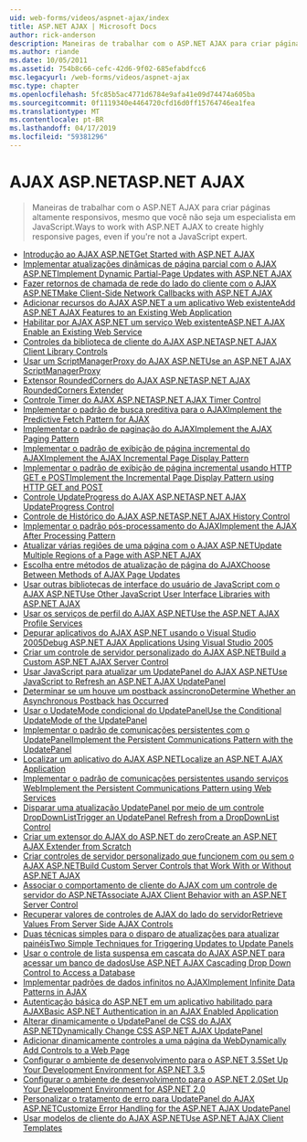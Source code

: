 ```yaml
---
uid: web-forms/videos/aspnet-ajax/index
title: ASP.NET AJAX | Microsoft Docs
author: rick-anderson
description: Maneiras de trabalhar com o ASP.NET AJAX para criar páginas altamente responsivos, mesmo que você não seja um especialista em JavaScript.
ms.author: riande
ms.date: 10/05/2011
ms.assetid: 754b8c66-cefc-42d6-9f02-685efabdfcc6
msc.legacyurl: /web-forms/videos/aspnet-ajax
msc.type: chapter
ms.openlocfilehash: 5fc85b5ac4771d6784e9afa41e09d74474a605ba
ms.sourcegitcommit: 0f1119340e4464720cfd16d0ff15764746ea1fea
ms.translationtype: MT
ms.contentlocale: pt-BR
ms.lasthandoff: 04/17/2019
ms.locfileid: "59381296"
---
```

# <a name="aspnet-ajax"></a><span data-ttu-id="642b9-103">AJAX ASP.NET</span><span class="sxs-lookup"><span data-stu-id="642b9-103">ASP.NET AJAX</span></span>

> <span data-ttu-id="642b9-104">Maneiras de trabalhar com o ASP.NET AJAX para criar páginas altamente responsivos, mesmo que você não seja um especialista em JavaScript.</span><span class="sxs-lookup"><span data-stu-id="642b9-104">Ways to work with ASP.NET AJAX to create highly responsive pages, even if you're not a JavaScript expert.</span></span>


- [<span data-ttu-id="642b9-105">Introdução ao AJAX ASP.NET</span><span class="sxs-lookup"><span data-stu-id="642b9-105">Get Started with ASP.NET AJAX</span></span>](how-do-i-get-started-with-aspnet-ajax.md)
- [<span data-ttu-id="642b9-106">Implementar atualizações dinâmicas de página parcial com o AJAX ASP.NET</span><span class="sxs-lookup"><span data-stu-id="642b9-106">Implement Dynamic Partial-Page Updates with ASP.NET AJAX</span></span>](how-do-i-implement-dynamic-partial-page-updates-with-aspnet-ajax.md)
- [<span data-ttu-id="642b9-107">Fazer retornos de chamada de rede do lado do cliente com o AJAX ASP.NET</span><span class="sxs-lookup"><span data-stu-id="642b9-107">Make Client-Side Network Callbacks with ASP.NET AJAX</span></span>](how-do-i-make-client-side-network-callbacks-with-aspnet-ajax.md)
- [<span data-ttu-id="642b9-108">Adicionar recursos do AJAX ASP.NET a um aplicativo Web existente</span><span class="sxs-lookup"><span data-stu-id="642b9-108">Add ASP.NET AJAX Features to an Existing Web Application</span></span>](how-do-i-add-aspnet-ajax-features-to-an-existing-web-application.md)
- [<span data-ttu-id="642b9-109">Habilitar por AJAX ASP.NET um serviço Web existente</span><span class="sxs-lookup"><span data-stu-id="642b9-109">ASP.NET AJAX Enable an Existing Web Service</span></span>](how-do-i-aspnet-ajax-enable-an-existing-web-service.md)
- [<span data-ttu-id="642b9-110">Controles da biblioteca de cliente do AJAX ASP.NET</span><span class="sxs-lookup"><span data-stu-id="642b9-110">ASP.NET AJAX Client Library Controls</span></span>](how-do-i-use-the-aspnet-ajax-client-library-controls.md)
- [<span data-ttu-id="642b9-111">Usar um ScriptManagerProxy do AJAX ASP.NET</span><span class="sxs-lookup"><span data-stu-id="642b9-111">Use an ASP.NET AJAX ScriptManagerProxy</span></span>](how-do-i-use-an-aspnet-ajax-scriptmanagerproxy.md)
- [<span data-ttu-id="642b9-112">Extensor RoundedCorners do AJAX ASP.NET</span><span class="sxs-lookup"><span data-stu-id="642b9-112">ASP.NET AJAX RoundedCorners Extender</span></span>](how-do-i-use-the-aspnet-ajax-roundedcorners-extender.md)
- [<span data-ttu-id="642b9-113">Controle Timer do AJAX ASP.NET</span><span class="sxs-lookup"><span data-stu-id="642b9-113">ASP.NET AJAX Timer Control</span></span>](how-do-i-use-the-aspnet-ajax-timer-control.md)
- [<span data-ttu-id="642b9-114">Implementar o padrão de busca preditiva para o AJAX</span><span class="sxs-lookup"><span data-stu-id="642b9-114">Implement the Predictive Fetch Pattern for AJAX</span></span>](how-do-i-implement-the-predictive-fetch-pattern-for-ajax.md)
- [<span data-ttu-id="642b9-115">Implementar o padrão de paginação do AJAX</span><span class="sxs-lookup"><span data-stu-id="642b9-115">Implement the AJAX Paging Pattern</span></span>](how-do-i-implement-the-ajax-paging-pattern.md)
- [<span data-ttu-id="642b9-116">Implementar o padrão de exibição de página incremental do AJAX</span><span class="sxs-lookup"><span data-stu-id="642b9-116">Implement the AJAX Incremental Page Display Pattern</span></span>](how-do-i-implement-the-ajax-incremental-page-display-pattern.md)
- [<span data-ttu-id="642b9-117">Implementar o padrão de exibição de página incremental usando HTTP GET e POST</span><span class="sxs-lookup"><span data-stu-id="642b9-117">Implement the Incremental Page Display Pattern using HTTP GET and POST</span></span>](how-do-i-implement-the-incremental-page-display-pattern-using-http-get-and-post.md)
- [<span data-ttu-id="642b9-118">Controle UpdateProgress do AJAX ASP.NET</span><span class="sxs-lookup"><span data-stu-id="642b9-118">ASP.NET AJAX UpdateProgress Control</span></span>](how-do-i-use-the-aspnet-ajax-updateprogress-control.md)
- [<span data-ttu-id="642b9-119">Controle de Histórico do AJAX ASP.NET</span><span class="sxs-lookup"><span data-stu-id="642b9-119">ASP.NET AJAX History Control</span></span>](how-do-i-use-the-aspnet-ajax-history-control.md)
- [<span data-ttu-id="642b9-120">Implementar o padrão pós-processamento do AJAX</span><span class="sxs-lookup"><span data-stu-id="642b9-120">Implement the AJAX After Processing Pattern</span></span>](how-do-i-implement-the-ajax-after-processing-pattern.md)
- [<span data-ttu-id="642b9-121">Atualizar várias regiões de uma página com o AJAX ASP.NET</span><span class="sxs-lookup"><span data-stu-id="642b9-121">Update Multiple Regions of a Page with ASP.NET AJAX</span></span>](how-do-i-update-multiple-regions-of-a-page-with-aspnet-ajax.md)
- [<span data-ttu-id="642b9-122">Escolha entre métodos de atualização de página do AJAX</span><span class="sxs-lookup"><span data-stu-id="642b9-122">Choose Between Methods of AJAX Page Updates</span></span>](how-do-i-choose-between-methods-of-ajax-page-updates.md)
- [<span data-ttu-id="642b9-123">Usar outras bibliotecas de interface do usuário de JavaScript com o AJAX ASP.NET</span><span class="sxs-lookup"><span data-stu-id="642b9-123">Use Other JavaScript User Interface Libraries with ASP.NET AJAX</span></span>](how-do-i-use-other-javascript-user-interface-libraries-with-aspnet-ajax.md)
- [<span data-ttu-id="642b9-124">Usar os serviços de perfil do AJAX ASP.NET</span><span class="sxs-lookup"><span data-stu-id="642b9-124">Use the ASP.NET AJAX Profile Services</span></span>](how-do-i-use-the-aspnet-ajax-profile-services.md)
- [<span data-ttu-id="642b9-125">Depurar aplicativos do AJAX ASP.NET usando o Visual Studio 2005</span><span class="sxs-lookup"><span data-stu-id="642b9-125">Debug ASP.NET AJAX Applications Using Visual Studio 2005</span></span>](how-do-i-debug-aspnet-ajax-applications-using-visual-studio-2005.md)
- [<span data-ttu-id="642b9-126">Criar um controle de servidor personalizado do AJAX ASP.NET</span><span class="sxs-lookup"><span data-stu-id="642b9-126">Build a Custom ASP.NET AJAX Server Control</span></span>](how-do-i-build-a-custom-aspnet-ajax-server-control.md)
- [<span data-ttu-id="642b9-127">Usar JavaScript para atualizar um UpdatePanel do AJAX ASP.NET</span><span class="sxs-lookup"><span data-stu-id="642b9-127">Use JavaScript to Refresh an ASP.NET AJAX UpdatePanel</span></span>](how-do-i-use-javascript-to-refresh-an-aspnet-ajax-updatepanel.md)
- [<span data-ttu-id="642b9-128">Determinar se um houve um postback assíncrono</span><span class="sxs-lookup"><span data-stu-id="642b9-128">Determine Whether an Asynchronous Postback has Occurred</span></span>](how-do-i-determine-whether-an-asynchronous-postback-has-occurred.md)
- [<span data-ttu-id="642b9-129">Usar o UpdateMode condicional do UpdatePanel</span><span class="sxs-lookup"><span data-stu-id="642b9-129">Use the Conditional UpdateMode of the UpdatePanel</span></span>](how-do-i-use-the-conditional-updatemode-of-the-updatepanel.md)
- [<span data-ttu-id="642b9-130">Implementar o padrão de comunicações persistentes com o UpdatePanel</span><span class="sxs-lookup"><span data-stu-id="642b9-130">Implement the Persistent Communications Pattern with the UpdatePanel</span></span>](how-do-i-implement-the-persistent-communications-pattern-with-the-updatepanel.md)
- [<span data-ttu-id="642b9-131">Localizar um aplicativo do AJAX ASP.NET</span><span class="sxs-lookup"><span data-stu-id="642b9-131">Localize an ASP.NET AJAX Application</span></span>](how-do-i-localize-an-aspnet-ajax-application.md)
- [<span data-ttu-id="642b9-132">Implementar o padrão de comunicações persistentes usando serviços Web</span><span class="sxs-lookup"><span data-stu-id="642b9-132">Implement the Persistent Communications Pattern using Web Services</span></span>](how-do-i-implement-the-persistent-communications-pattern-using-web-services.md)
- [<span data-ttu-id="642b9-133">Disparar uma atualização UpdatePanel por meio de um controle DropDownList</span><span class="sxs-lookup"><span data-stu-id="642b9-133">Trigger an UpdatePanel Refresh from a DropDownList Control</span></span>](how-do-i-trigger-an-updatepanel-refresh-from-a-dropdownlist-control.md)
- [<span data-ttu-id="642b9-134">Criar um extensor do AJAX do ASP.NET do zero</span><span class="sxs-lookup"><span data-stu-id="642b9-134">Create an ASP.NET AJAX Extender from Scratch</span></span>](how-do-i-create-an-aspnet-ajax-extender-from-scratch.md)
- [<span data-ttu-id="642b9-135">Criar controles de servidor personalizado que funcionem com ou sem o AJAX ASP.NET</span><span class="sxs-lookup"><span data-stu-id="642b9-135">Build Custom Server Controls that Work With or Without ASP.NET AJAX</span></span>](how-do-i-build-custom-server-controls-that-work-with-or-without-aspnet-ajax.md)
- [<span data-ttu-id="642b9-136">Associar o comportamento de cliente do AJAX com um controle de servidor do ASP.NET</span><span class="sxs-lookup"><span data-stu-id="642b9-136">Associate AJAX Client Behavior with an ASP.NET Server Control</span></span>](how-do-i-associate-ajax-client-behavior-with-an-aspnet-server-control.md)
- [<span data-ttu-id="642b9-137">Recuperar valores de controles de AJAX do lado do servidor</span><span class="sxs-lookup"><span data-stu-id="642b9-137">Retrieve Values From Server Side AJAX Controls</span></span>](how-do-i-retrieve-values-from-server-side-ajax-controls.md)
- [<span data-ttu-id="642b9-138">Duas técnicas simples para o disparo de atualizações para atualizar painéis</span><span class="sxs-lookup"><span data-stu-id="642b9-138">Two Simple Techniques for Triggering Updates to Update Panels</span></span>](two-simple-techniques-for-triggering-updates-to-update-panels.md)
- [<span data-ttu-id="642b9-139">Usar o controle de lista suspensa em cascata do AJAX ASP.NET para acessar um banco de dados</span><span class="sxs-lookup"><span data-stu-id="642b9-139">Use ASP.NET AJAX Cascading Drop Down Control to Access a Database</span></span>](use-aspnet-ajax-cascading-drop-down-control-to-access-a-database.md)
- [<span data-ttu-id="642b9-140">Implementar padrões de dados infinitos no AJAX</span><span class="sxs-lookup"><span data-stu-id="642b9-140">Implement Infinite Data Patterns in AJAX</span></span>](implement-infinite-data-patterns-in-ajax.md)
- [<span data-ttu-id="642b9-141">Autenticação básica do ASP.NET em um aplicativo habilitado para AJAX</span><span class="sxs-lookup"><span data-stu-id="642b9-141">Basic ASP.NET Authentication in an AJAX Enabled Application</span></span>](basic-aspnet-authentication-in-an-ajax-enabled-application.md)
- [<span data-ttu-id="642b9-142">Alterar dinamicamente o UpdatePanel de CSS do AJAX ASP.NET</span><span class="sxs-lookup"><span data-stu-id="642b9-142">Dynamically Change CSS ASP.NET AJAX UpdatePanel</span></span>](how-to-dynamically-change-css-using-the-aspnet-ajax-updatepanel.md)
- [<span data-ttu-id="642b9-143">Adicionar dinamicamente controles a uma página da Web</span><span class="sxs-lookup"><span data-stu-id="642b9-143">Dynamically Add Controls to a Web Page</span></span>](how-to-dynamically-add-controls-to-a-web-page.md)
- [<span data-ttu-id="642b9-144">Configurar o ambiente de desenvolvimento para o ASP.NET 3.5</span><span class="sxs-lookup"><span data-stu-id="642b9-144">Set Up Your Development Environment for ASP.NET 3.5</span></span>](set-up-your-development-environment-for-aspnet-35.md)
- [<span data-ttu-id="642b9-145">Configurar o ambiente de desenvolvimento para o ASP.NET 2.0</span><span class="sxs-lookup"><span data-stu-id="642b9-145">Set Up Your Development Environment for ASP.NET 2.0</span></span>](set-up-your-development-environment-for-aspnet-20.md)
- [<span data-ttu-id="642b9-146">Personalizar o tratamento de erro para UpdatePanel do AJAX ASP.NET</span><span class="sxs-lookup"><span data-stu-id="642b9-146">Customize Error Handling for the ASP.NET AJAX UpdatePanel</span></span>](how-do-i-customize-error-handling-for-the-aspnet-ajax-updatepanel.md)
- [<span data-ttu-id="642b9-147">Usar modelos de cliente do AJAX ASP.NET</span><span class="sxs-lookup"><span data-stu-id="642b9-147">Use ASP.NET AJAX Client Templates</span></span>](how-do-i-use-aspnet-ajax-client-templates.md)
